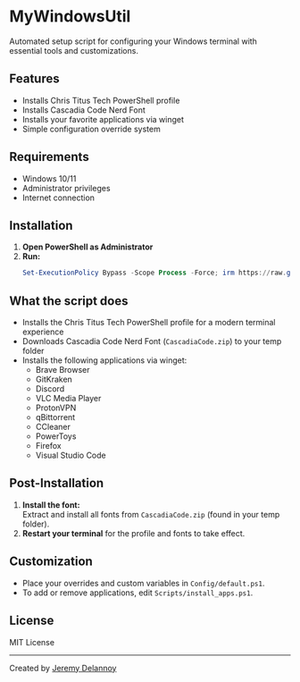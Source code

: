# MyWindowsUtil

Automated setup script for configuring your Windows terminal with essential tools and customizations.

## Features

- Installs Chris Titus Tech PowerShell profile
- Installs Cascadia Code Nerd Font
- Installs your favorite applications via winget
- Simple configuration override system

## Requirements

- Windows 10/11
- Administrator privileges
- Internet connection

## Installation

1. **Open PowerShell as Administrator**
2. **Run:**
   ```powershell
   Set-ExecutionPolicy Bypass -Scope Process -Force; irm https://raw.githubusercontent.com/jeremydlny/MyWindowsUtil/main/Setup/bootstrap.ps1 | iex
   ```

## What the script does

- Installs the Chris Titus Tech PowerShell profile for a modern terminal experience
- Downloads Cascadia Code Nerd Font (`CascadiaCode.zip`) to your temp folder
- Installs the following applications via winget:
  - Brave Browser
  - GitKraken
  - Discord
  - VLC Media Player
  - ProtonVPN
  - qBittorrent
  - CCleaner
  - PowerToys
  - Firefox
  - Visual Studio Code

## Post-Installation

1. **Install the font:**  
   Extract and install all fonts from `CascadiaCode.zip` (found in your temp folder).
2. **Restart your terminal** for the profile and fonts to take effect.

## Customization

- Place your overrides and custom variables in `Config/default.ps1`.
- To add or remove applications, edit `Scripts/install_apps.ps1`.

## License

MIT License

---

Created by [Jeremy Delannoy](https://github.com/jeremydlny)

